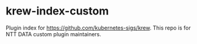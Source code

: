 # krew-index-custom
Plugin index for https://github.com/kubernetes-sigs/krew. This repo is for NTT DATA custom plugin maintainers.
